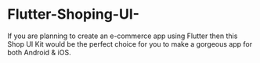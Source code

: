 # Flutter-Shoping-UI-
If you are planning to create an e-commerce app using Flutter then this Shop UI Kit would be the perfect choice for you to make a gorgeous app for both Android & iOS.

